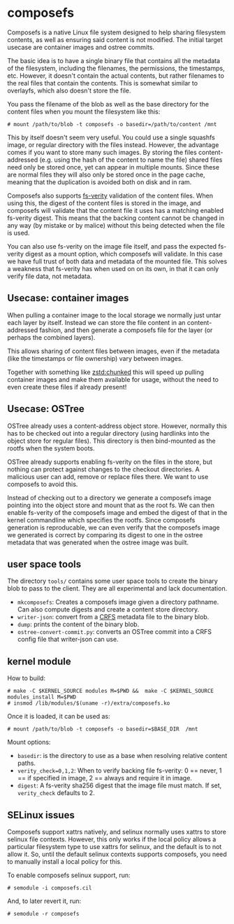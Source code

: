 # composefs

Composefs is a native Linux file system designed to help sharing
filesystem contents, as well as ensuring said content is not
modified. The initial target usecase are container images and ostree
commits.

The basic idea is to have a single binary file that contains all the
metadata of the filesystem, including the filenames, the permissions,
the timestamps, etc. However, it doesn't contain the actual contents,
but rather filenames to the real files that contain the contents. This
is somewhat similar to overlayfs, which also doesn't store the file.

You pass the filename of the blob as well as the base directory for the
content files when you mount the filesystem like this:

```
# mount /path/to/blob -t composefs -o basedir=/path/to/content /mnt
```

This by itself doesn't seem very useful. You could use a single
squashfs image, or regular directory with the files instead. However,
the advantage comes if you want to store many such images. By storing
the files content-addressed (e.g. using the hash of the content to name
the file) shared files need only be stored once, yet can appear in
multiple mounts. Since these are normal files they will also only be
stored once in the page cache, meaning that the duplication is avoided
both on disk and in ram.

Composefs also supports
[fs-verity](https://www.kernel.org/doc/html/latest/filesystems/fsverity.html)
validation of the content files.  When using this, the digest of the
content files is stored in the image, and composefs will validate that
the content file it uses has a matching enabled fs-verity digest. This
means that the backing content cannot be changed in any way (by
mistake or by malice) without this being detected when the file is
used.

You can also use fs-verity on the image file itself, and pass the
expected fs-verity digest as a mount option, which composefs will
validate. In this case we have full trust of both data and metadata of
the mounted file. This solves a weakness that fs-verity has when used
on on its own, in that it can only verify file data, not
metadata.

## Usecase: container images

When pulling a container image to the local storage we normally just
untar each layer by itself. Instead we can store the file content
in an content-addressed fashion, and then generate a composefs file
for the layer (or perhaps the combined layers).

This allows sharing of content files between images, even if the
metadata (like the timestamps or file ownership) vary between images.

Together with something like
[zstd:chunked](https://github.com/containers/storage/pull/775) this
will speed up pulling container images and make them available for
usage, without the need to even create these files if already present!

## Usecase: OSTree

OSTree already uses a content-address object store. However, normally
this has to be checked out into a regular directory (using hardlinks
into the object store for regular files). This directory is then
bind-mounted as the rootfs when the system boots.

OSTree already supports enabling fs-verity on the files in the store,
but nothing can protect against changes to the checkout directories. A
malicious user can add, remove or replace files there. We want to use
composefs to avoid this.

Instead of checking out to a directory we generate a composefs image
pointing into the object store and mount that as the root fs. We can
then enable fs-verity of the composefs image and embed the digest of
that in the kernel commandline which specifies the rootfs. Since
composefs generation is reproducable, we can even verify that the
composefs image we generated is correct by comparing its digest to one
in the ostree metadata that was generated when the ostree image was built.

## user space tools

The directory `tools/` contains some user space tools to create the binary blob to pass to the client.  They are all experimental and lack documentation.

- `mkcomposefs`: Creates a composefs image given a directory pathname. Can also compute digests and create a content store directory.
- `writer-json`: convert from a [CRFS](https://github.com/google/crfs) metadata file to the binary blob.
- `dump`: prints the content of the binary blob.
- `ostree-convert-commit.py`: converts an OSTree commit into a CRFS config file that writer-json can use.

## kernel module

How to build:
```
# make -C $KERNEL_SOURCE modules M=$PWD &&  make -C $KERNEL_SOURCE modules_install M=$PWD
# insmod /lib/modules/$(uname -r)/extra/composefs.ko
```

Once it is loaded, it can be used as:

```
# mount /path/to/blob -t composefs -o basedir=$BASE_DIR  /mnt
```

Mount options:

- `basedir`: is the directory to use as a base when resolving relative content paths.
- `verity_check=0,1,2`: When to verify backing file fs-verity: 0 == never, 1 == if specified in image, 2 == always and require it in image.
- `digest`: A fs-verity sha256 digest that the image file must match. If set, `verity_check` defaults to 2.

## SELinux issues

Composefs support xattrs natively, and selinux normally uses xattrs to
store selinux file contexts. However, this only works if the local
policy allows a particular filesystem type to use xattrs for selinux,
and the default is to not allow it. So, until the default selinux
contexts supports composefs, you need to manually install a local
policy for this.

To enable composefs selinux support, run:

```
# semodule -i composefs.cil
```

And, to later revert it, run:

```
# semodule -r composefs
```
